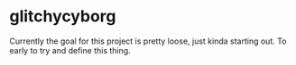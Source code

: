 # glitchycyborg
Currently the goal for this project is pretty loose, just kinda starting out. To early to try and define this thing.
